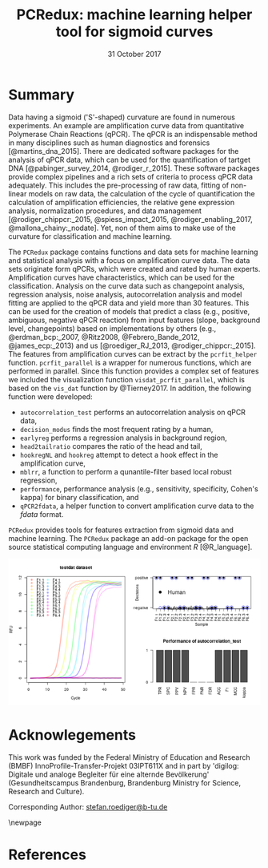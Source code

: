 ﻿---
title: "PCRedux: machine learning helper tool for sigmoid curves"
tags:
  - "R"
  - "PCR"
  - "quantitative Polymerase Chain Reaction"
  - "machine learning"
  - "sigmoid"
authors:
  - name: "Stefan Rödiger"
    orcid: 0000-0002-1441-6512
    affiliation: 1
  - name: "Michał Burdukiewicz"
    orcid: 0000-0001-8926-582X
    affiliation: 2
  - name: "Roy-Arne Senkel"
    orcid: 0000-0001-6139-9471
    affiliation: 1
  - name: "Andrej-Nikolai Spiess"
    orcid: 0000-0002-9630-4724
    affiliation: 3
  - name: "Thomas Fischer"
    orcid: 0000-0001-6235-2261
    affiliation: 1
affiliations:
  - name: "Brandenburg University of Technology Cottbus-Senftenberg, Germany"
    index: 1
  - name: "Uniwersytet Wrocławski: Wrocław, Poland"
    index: 2
  - name: "University Medical Center Hamburg-Eppendorf, Hamburg, Germany"
    index: 3
date: "31 October 2017"
bibliography: literature.bib
output:
  html_document:
    keep_md: yes
---

# Summary

Data having a sigmoid ('S'-shaped) curvature are found in numerous experiments. 
An example are amplification curve data from quantitative Polymerase Chain 
Reactions (qPCR). The qPCR is an indispensable method in many disciplines such 
as human diagnostics and forensics [@martins_dna_2015]. There are dedicated 
software packages for the analysis of qPCR data, which can be used for the 
quantification of tartget DNA [@pabinger_survey_2014, @rodiger_r_2015]. These 
software packages provide complex pipelines and a rich sets of criteria to 
process qPCR data adequately. This includes the pre-processing of raw data, 
fitting of non-linear models on raw data, the calculation of the cycle of 
quantification the calculation of amplification efficiencies, the relative gene 
expression analysis, normalization procedures, and data management 
[@rodiger_chippcr:_2015, @spiess_impact_2015, @rodiger_enabling_2017, 
@mallona_chainy:_nodate]. Yet, non of them aims to make use of the curvature for 
classification and machine learning.

The `PCRedux` package contains functions and data sets for machine learning and 
statistical analysis with a focus on amplification curve data. The data sets 
originate form qPCRs, which were created and rated by human experts. 
Amplification curves have characteristics, which can be used for the 
classification. Analysis on the curve data such as changepoint analysis, 
regression analysis, noise analysis, autocorrelation analysis and model fitting 
are applied to the qPCR data and yield more than 30 features. This can be used 
for the creation of models that predict a class (e.g., positive, ambiguous, 
negative qPCR reaction) from input features (slope, background level, 
changepoints) based on implementations by others (e.g., @erdman_bcp:_2007, 
@Ritz2008, @Febrero_Bande_2012, @james_ecp:_2013) and us [@roediger_RJ_2013, 
@rodiger_chippcr:_2015]. The features from amplification curves can be extract 
by the `pcrfit_helper` function. `pcrfit_parallel` is a wrapper for numerous 
functions, which are performed in parallel. Since this function provides a 
complex set of features we included the visualization function 
`visdat_pcrfit_parallel`, which is based on the `vis_dat` function by 
@Tierney2017. In addition, the following function were developed:

- `autocorrelation_test` performs an autocorrelation analysis on qPCR data,
- `decision_modus` finds the most frequent rating by a human,
- `earlyreg` performs a regression analysis in background region,
- `head2tailratio` compares the ratio of the head and tail,
- `hookregNL` and `hookreg` attempt to detect a hook effect in the amplification curve,
- `mblrr`, a function to perform a qunantile-filter based local robust regression,
- `performance`, performance analysis (e.g., sensitivity, specificity, Cohen's kappa) for binary classification, and
- `qPCR2fdata`, a helper function to convert amplification curve data to the *fdata* format.



`PCRedux` provides tools for features extraction from sigmoid data and machine 
learning. The `PCRedux` package an add-on package for the open source 
statistical computing language and environment *R* [@R_language].

![](fig1.png)<!-- -->

# Acknowlegements
This work was funded by the Federal Ministry of Education and Research
(BMBF) InnoProfile-Transfer-Projekt 03IPT611X and in part by 'digilog: Digitale
und analoge Begleiter für eine alternde Bevölkerung' (Gesundheitscampus
Brandenburg, Brandenburg Ministry for Science, Research and Culture).

Corresponding Author: stefan.roediger@b-tu.de

\newpage

# References

